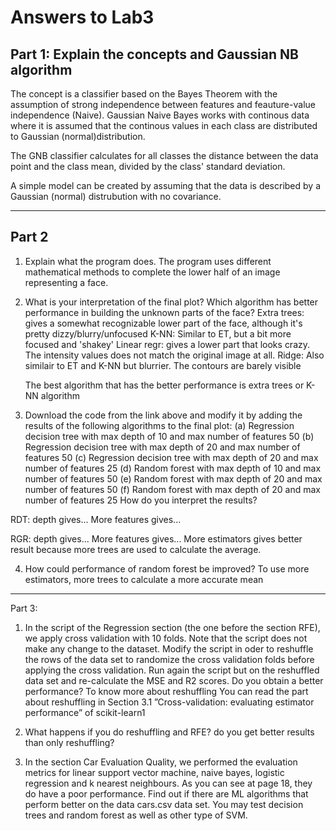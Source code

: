 # Answers to Lab3

## Part 1: Explain the concepts and Gaussian NB algorithm

The concept is a classifier based on the Bayes Theorem with the assumption of strong independence between features and feauture-value independence (Naive). Gaussian Naive Bayes works with continous data where it is assumed that the continous values in each class are distributed to Gaussian (normal)distribution.

The GNB classifier calculates for all classes the distance between the data point and the class mean, divided by the class' standard deviation.

A simple model can be created by assuming that the data is described by a Gaussian (normal) distrubution with no covariance.

***********************************************************

## Part 2

1. Explain what the program does.
    The program uses different mathematical methods to complete the lower half of an image representing a face.

2. What is your interpretation of the final plot? Which algorithm has better performance in building the unknown parts of the face?
    Extra trees: gives a somewhat recognizable lower part of the face, although it's pretty dizzy/blurry/unfocused
    K-NN: Similar to ET, but a bit more focused and 'shakey'
    Linear regr: gives a lower part that looks crazy. The intensity values does not match the original image at all.
    Ridge: Also similair to ET and K-NN but blurrier. The contours are barely visible

    The best algorithm that has the better performance is extra trees or K-NN algorithm

3. Download the code from the link above and modify it by adding the results of the following
algorithms to the final plot:
(a) Regression decision tree with max depth of 10 and max number of features 50
(b) Regression decision tree with max depth of 20 and max number of features 50
(c) Regression decision tree with max depth of 20 and max number of features 25
(d) Random forest with max depth of 10 and max number of features 50
(e) Random forest with max depth of 20 and max number of features 50
(f) Random forest with max depth of 20 and max number of features 25
How do you interpret the results?

RDT:
depth gives...
More features gives...

RGR: 
depth gives...
More features gives...
More estimators gives better result because more trees are used to calculate the average.

4. How could performance of random forest be improved?
To use more estimators, more trees to calculate a more accurate mean
***********************************************************

Part 3:

1. In the script of the Regression section (the one before the section RFE), we apply cross
validation with 10 folds. Note that the script does not make any change to the dataset.
Modify the script in oder to reshuffle the rows of the data set to randomize the cross
validation folds before applying the cross validation.
Run again the script but on the reshuffled data set and re-calculate the MSE and R2
scores. Do you obtain a better performance?
To know more about reshuffling You can read the part about reshuffling in Section 3.1
”Cross-validation: evaluating estimator performance” of scikit-learn1

2. What happens if you do reshuffling and RFE? do you get better results than only reshuffling?

3. In the section Car Evaluation Quality, we performed the evaluation metrics for linear
support vector machine, naive bayes, logistic regression and k nearest neighbours. As you
can see at page 18, they do have a poor performance.
Find out if there are ML algorithms that perform better on the data cars.csv data set.
You may test decision trees and random forest as well as other type of SVM.
